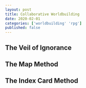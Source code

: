 ```yaml
---
layout: post
title: Collaborative Worldbuilding
date: 2020-02-01
categories: ['worldbuilding' 'rpg']
published: false
---
```




## The Veil of Ignorance

## The Map Method

## The Index Card Method
